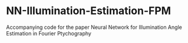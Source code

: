 # NN-Illumination-Estimation-FPM
Accompanying code for the paper Neural Network for Illumination Angle Estimation in Fourier Ptychography
